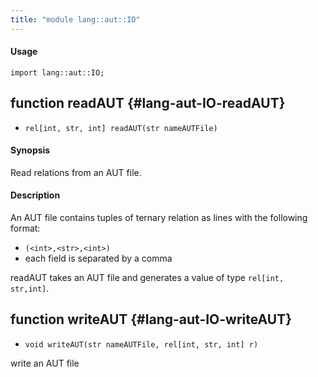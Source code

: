 ```yaml
---
title: "module lang::aut::IO"
---
```


#### Usage

`import lang::aut::IO;`

## function readAUT {#lang-aut-IO-readAUT}

* ``rel[int, str, int] readAUT(str nameAUTFile)``

#### Synopsis

Read relations from an AUT file.

#### Description

An AUT file contains tuples of ternary relation as lines with the following format:
* `(<int>,<str>,<int>)`
*  each field is separated by a comma 

readAUT takes an AUT file and generates a value of type `rel[int, str,int]`.

## function writeAUT {#lang-aut-IO-writeAUT}

* ``void writeAUT(str nameAUTFile, rel[int, str, int] r)``

write an AUT file

